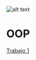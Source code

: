 ![alt text][logo]

[logo]:c:\Users\HP\Desktop\POO\OOP\Setup\Img.jpg "oop"

# OOP

[Trabajo 1](https://www.google.com)
